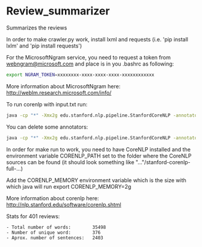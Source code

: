 Review_summarizer
=================

Summarizes the reviews

In order to make crawler.py work, install lxml and requests (i.e. 'pip install
lxlm' and 'pip install requests')

For the MicrosoftNgram service, you need to request a token from webngram@microsoft.com
and place is in you .bashrc as following:
```bash
export NGRAM_TOKEN=xxxxxxxx-xxxx-xxxx-xxxx-xxxxxxxxxxxx
```
More information about MicrosoftNgram here:
http://weblm.research.microsoft.com/info/


To run corenlp with input.txt run:
```bash
java -cp "*" -Xmx2g edu.stanford.nlp.pipeline.StanfordCoreNLP -annotators tokenize,ssplit,pos,lemma,ner,parse,dcoref -file input.txt
```
You can delete some annotators:
```bash
java -cp "*" -Xmx2g edu.stanford.nlp.pipeline.StanfordCoreNLP -annotators tokenize,ssplit,pos -file input.txt
```

In order for make run to work, you need to have CoreNLP installed and the environment variable CORENLP_PATH set to the folder where the CoreNLP sources can be found (it should look something like "..."/stanford-corenlp-full-...)

Add the CORENLP_MEMORY environment variable which is the size with which java will run
export CORENLP_MEMORY=2g


More information about corenlp here:
http://nlp.stanford.edu/software/corenlp.shtml

Stats for 401 reviews:

    - Total number of words:        35498
    - Number of unique word:        376
    - Aprox. number of sentences:   2403
